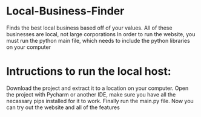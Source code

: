 # Local-Business-Finder
Finds the best local business based off of your values. All of these businesses are local, not large corporations
In order to run the website, you must run the python main file, which needs to include the python libraries on your computer

# Intructions to run the local host: 
Download the project and extract it to a location on your computer. 
Open the project with Pycharm or another IDE, make sure you have all the necassary pips installed for it to work. 
Finally run the main.py file. Now you can try out the website and all of the features
